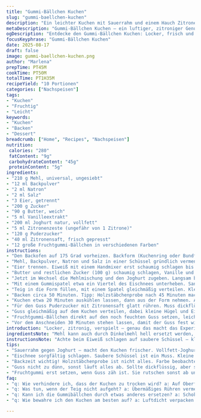 ```yaml
---
title: "Gummi-Bällchen Kuchen"
slug: "gummi-baellchen-kuchen"
description: "Ein leichter Kuchen mit Sauerrahm und einem Hauch Zitrone, locker durch geschlagene Eiweiße. Mit einem spritzigen Puderzucker-Zitronen-Guss, getoppt von bunten Fruchtgummi-Bällchen. Verändert die klassische Vanille-Butter-Kombi durch Joghurt und Zitronenzeste, was dem Ganzen mehr Frische gibt. Der Teig wird durch schonendes Unterheben der Eiweiße luftig, keine grobe Handhabung. Beim Backen auf Farbe und leichten Federschwung achten statt auf Timer. Der Guss bleibt nicht zu dünn, sonst laufen die Gummis weg. Ein Spaß für große und kleine Naschkatzen. Vegetarisch, ohne Nüsse, kann mit Sojajoghurt für Vegan ersetzt werden."
metaDescription: "Gummi-Bällchen Kuchen – ein luftiger, zitroniger Genuss. Mit bunten Fruchtgummi und einem spritzigen Guss. Perfekt für kleine und große Naschkatzen."
ogDescription: "Entdecke den Gummi-Bällchen Kuchen: Locker, frisch und verspielt. Ein Hit für alle, die süße Versuchungen lieben."
focusKeyphrase: "Gummi-Bällchen Kuchen"
date: 2025-08-17
draft: false
image: gummi-baellchen-kuchen.png
author: "Marlena"
prepTime: PT45M
cookTime: PT50M
totalTime: PT1H35M
recipeYield: "10 Portionen"
categories: ["Nachspeisen"]
tags:
- "Kuchen"
- "Fruchtig"
- "Leicht"
keywords:
- "Kuchen"
- "Backen"
- "Dessert"
breadcrumb: ["Home", "Recipes", "Nachspeisen"]
nutrition: 
 calories: "280"
 fatContent: "9g"
 carbohydrateContent: "45g"
 proteinContent: "5g"
ingredients:
- "210 g Mehl, universal, ungesiebt"
- "12 ml Backpulver"
- "2 ml Natron"
- "2 ml Salz"
- "3 Eier, getrennt"
- "200 g Zucker"
- "90 g Butter, weich"
- "5 ml Vanilleextrakt"
- "200 ml Joghurt natur, vollfett"
- "5 ml Zitronenzeste (ungefähr von 1 Zitrone)"
- "120 g Puderzucker"
- "40 ml Zitronensaft, frisch gepresst"
- "12 große Fruchtgummi-Bällchen in verschiedenen Farben"
instructions:
- "Den Backofen auf 175 Grad vorheizen. Backform (Kuchenring oder Bundform) gut einfetten und mit Mehl bestäuben. Der Teig haftet schnell, deshalb großzügig."
- "Mehl, Backpulver, Natron und Salz in einer Schüssel gründlich vermengen. Trockene Zutaten verschränken sich besser, wenn man sie vorher mit einem Schneebesen auflockert."
- "Eier trennen. Eiweiß mit einem Handmixer erst schaumig schlagen bis leichte Spitzen entstehen. Dann 100 g Zucker langsam einrieseln lassen und weiter schlagen, bis steife, glänzende Spitzen sich bilden. Meringue nicht zu trocken, sonst risse im Teig."
- "Butter und restlichen Zucker (100 g) schaumig schlagen, Vanille und Zitronenzeste dazu. Dann Eigelbe einzeln untermixen, bis alles homogen. Nicht zu schnell, sonst gerinnt's."
- "Jetzt im Wechsel die Mehlmischung und den Joghurt zugeben. Langsam bei kleiner Geschwindigkeit rühren – zu viel Kraft baut Volumen ab."
- "Mit einem Gummispatel etwa ein Viertel des Eischnees unterheben. Sanft, von unten nach oben falten. Restlichen Eischnee ebenso unterheben. Kein Rühren oder Kneten, sonst wird der Kuchen klumpig und schwer."
- "Teig in die Form füllen, mit einem Spatel gleichmäßig verteilen. Kleine Luftblasen anstechen."
- "Backen circa 50 Minuten. Tipp: Holzstäbchenprobe nach 45 Minuten machen. Bleibt Teig kleben, weitere 5 Minuten in Intervallen backen. Oberseite soll goldbraun und leicht federnd sein, nicht zu dunkel - sonst Bitterstoffe."
- "Kuchen etwa 20 Minuten auskühlen lassen, dann aus der Form nehmen. Auf einem Rost komplett erkalten lassen. Noch warmer Kuchen zerfällt, Guss verweicht den Teig."
- "Für den Guss Puderzucker mit Zitronensaft glatt rühren. Muss dickflüssig sein, aber streichfähig. Sonst läuft alles sofort auseinander."
- "Guss gleichmäßig auf dem Kuchen verteilen, dabei kleine Hügel und Einsenken berücksichtigen."
- "Fruchtgummi-Bällchen direkt auf den noch feuchten Guss setzen, leicht andrücken, damit sie halten. Nicht zu früh, sonst schmelzen sie. Duft nach Zitrone mischt sich fein mit der vanilligen Butter."
- "Vor dem Anschneiden 30 Minuten stehen lassen, damit der Guss fest wird und die Gummis nicht abrutschen."
introduction: "Locker, zitronig, verspielt – genau das macht das Experimentieren mit Backrezepten so spannend. Ich habe oft gesehen, wie normale Vanille-Butter-Kuchen mit zu viel Rühren schwer wurden. Deshalb tauschte ich saure Sahne gegen Joghurt und peppte das Ganze mit Zitronenzeste auf. Eiweiß schlagen ist kein Hexenwerk, wenn man die richtige Konsistenz erkennt: schaumig, aber nicht trocken. So bekommt der Kuchen diese luftig-leichte Textur. Die bunten Gummi-Bällchen sind mehr als Deko, sie bieten einen unerwarteten Kontrast aus Süße und Kaugefühl, besonders auf dem leicht säuerlichen Guss. Schon das Aroma während des Backens macht Lust aufs Zuschlagen, dieser Duft von Vanille und Zitrone, wenn der Ofen arbeitet. Ein Kuchen fürs Grobeuu und Feine. Erlebt in der Praxis, was ein bisschen Mut beim Zutatenwechsel ausmacht."
ingredientsNote: "Mehl kann auch durch Dinkelmehl hell ersetzt werden, bringt mehr Biss. Joghurt darf ruhig vollfett sein, sonst fehlt die Cremigkeit. Butter nie kalt, sondern weich und zimmerwarm – Haare beim Schlagen spürt man leicht. Zitronenzeste frisch reiben, nicht zu grob, sonst wird´s bitter. Für Vegan funktioniert statt Butter Margarine, und Sojajoghurt ersetzt normalen Joghurt, evtl. ein wenig mehr Backpulver, wegen der fehlenden Bindung. Puderzucker fein sieben, damit keine Klümpchen sich bilden im Guss. Nicht alles auf einmal vermengen, sonst geht Volumen verloren. Gummibällchen: Ich nehme lieber Naturfarben und ohne künstliche Aromen. Haltbarkeit ist 2-3 Tage bei Raumtemperatur. Kühlschrank macht den Kuchen trocken."
instructionsNote: "Achte beim Eiweiß schlagen auf saubere Schüssel – kleinste Fettspuren verhindern festen Schnee. Zucker langsam einrieseln, sonst fällt die Meringue zusammen. Butter-Zucker-Mischung muss cremig sein, das Einschlagen der Eigelbe genau beobachten, Klümpchenbildung vermeiden. Beim Mehl-Joghurt-Mix hilft es, im langsamen Tempo zu arbeiten, um Luftblasen zu erhalten. Vorsichtig untermischen, die letzte Phase entscheidet über die Leichtigkeit. Der Teig sollte beim Verteilen nicht kleben oder zu fest wirken, sondern fast samtig. Holzstäbchentest zuverlässig, aber auch Oberflächenfarbe beobachten: zu dunkel heißt bitter. Nach dem Backen Kuchen auskühlen lassen, sonst zerfällt er. Guss dickflüssig machen, nicht zu dünn – Kontrolle per Löffelprobe: muss auf der Oberfläche haften, darf nicht verlaufen. Gumi-Bällchen erst bei zähem Guss aufsetzen, sonst rutschen sie ab und verlieren Form. Komplett abkühlen lassen vor dem Servieren für besten Schnitt. Frisch gebacken ist er zu weich und bricht leicht."
tips:
- "Sauerrahm gegen Joghurt – macht den Kuchen frischer. Vollfett-Joghurt sorgt für Cremigkeit. Puderzucker gut sieben, damit der Guss glatt bleibt. Kleinste Klumpen sind ein Alptraum."
- "Eischnee sorgfältig schlagen. Saubere Schüssel ist ein Muss. Kleine Fettspuren ruinieren alles. Langsam Zucker einrieseln. Das macht die Meringue stabil. Achte auf die Konsistenz, schaumig, nicht trocken."
- "Backzeit wichtig! Holzstäbchenprobe ist nicht alles. Farbe beobachten: goldbraun und leicht federnd ist der optimale Punkt. Wenn zu dunkel – Bitterkeit. Das Aroma von Zitrone und Vanille macht Vorfreude."
- "Guss nicht zu dünn, sonst läuft alles ab. Sollte dickflüssig, aber streichbar sein. Um einen schönen Deckel zu bekommen, erst ausprobieren. Dann gleichmäßig auftragen, kleine Hügel beachten."
- "Fruchtgummi erst setzen, wenn Guss zäh ist. Sie rutschen sonst ab und schmelzen. Duft der Zitrone wird intensiver, wenn du Geduld hast. Sicherheit, dass alles hält, gibt Freude am Schneiden."
faq:
- "q: Wie verhindere ich, dass der Kuchen zu trocken wird? a: Auf Oberflächenfarbe achten. Wenn goldbraun, Kuchen sofort aus dem Ofen. Nach dem Backen unbedingt auskühlen lassen auf einem Gitter."
- "q: Was tun, wenn der Teig nicht aufgeht? a: Übermäßiges Rühren vermeiden. Eischnee sanft untermischen. Zu wenig Backpulver kann auch der Schuldige sein. Immer frische Backzutaten verwenden."
- "q: Kann ich die Gummibällchen durch etwas anderes ersetzen? a: Schokolade wäre keine gute Wahl. Häuser, die Fruchtzucker nutzen – Alternativen suchen, aber Geschmäcker anpassen ist notwendig."
- "q: Wie bewahre ich den Kuchen am besten auf? a: Luftdicht verpacken. Kühlschrank trocknet aus. Am besten bei Raumtemperatur lagern. Wenn du happy bleibst, bleibt er frisch."

---
```

